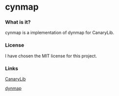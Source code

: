 cynmap
=======================

### What is it?
cynmap is a implementation of dynmap for CanaryLib.

### License
I have chosen the MIT license for this project.

### Links
[CanaryLib](https://github.com/CanaryModTeam/CanaryLib)

[dynmap](https://github.com/webbukkit/dynmap)